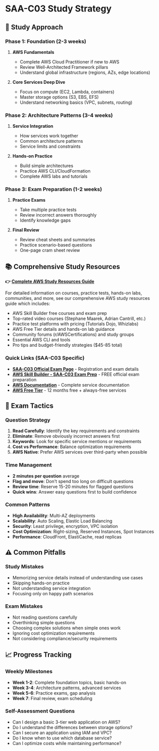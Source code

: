 # SAA-C03 Study Strategy

## 🎯 Study Approach

### Phase 1: Foundation (2-3 weeks)
1. **AWS Fundamentals**
   - Complete AWS Cloud Practitioner if new to AWS
   - Review Well-Architected Framework pillars
   - Understand global infrastructure (regions, AZs, edge locations)

2. **Core Services Deep Dive**
   - Focus on compute (EC2, Lambda, containers)
   - Master storage options (S3, EBS, EFS)
   - Understand networking basics (VPC, subnets, routing)

### Phase 2: Architecture Patterns (3-4 weeks)
1. **Service Integration**
   - How services work together
   - Common architecture patterns
   - Service limits and constraints

2. **Hands-on Practice**
   - Build simple architectures
   - Practice AWS CLI/CloudFormation
   - Complete AWS labs and tutorials

### Phase 3: Exam Preparation (1-2 weeks)
1. **Practice Exams**
   - Take multiple practice tests
   - Review incorrect answers thoroughly
   - Identify knowledge gaps

2. **Final Review**
   - Review cheat sheets and summaries
   - Practice scenario-based questions
   - One-page cram sheet review

## 📚 Comprehensive Study Resources

**👉 [Complete AWS Study Resources Guide](../../.templates/resources-aws.md)**

For detailed information on courses, practice tests, hands-on labs, communities, and more, see our comprehensive AWS study resources guide which includes:
- AWS Skill Builder free courses and exam prep
- Top-rated video courses (Stephane Maarek, Adrian Cantrill, etc.)
- Practice test platforms with pricing (Tutorials Dojo, Whizlabs)
- AWS Free Tier details and hands-on lab guidance
- Community forums (r/AWSCertifications) and study groups
- Essential AWS CLI and tools
- Pro tips and budget-friendly strategies ($45-85 total)

### Quick Links (SAA-C03 Specific)
- **[SAA-C03 Official Exam Page](https://aws.amazon.com/certification/certified-solutions-architect-associate/)** - Registration and exam details
- **[AWS Skill Builder - SAA-C03 Exam Prep](https://skillbuilder.aws/)** - FREE official exam preparation
- **[AWS Documentation](https://docs.aws.amazon.com/)** - Complete service documentation
- **[AWS Free Tier](https://aws.amazon.com/free/)** - 12 months free + always-free services

## 🧠 Exam Tactics

### Question Strategy
1. **Read Carefully**: Identify the key requirements and constraints
2. **Eliminate**: Remove obviously incorrect answers first
3. **Keywords**: Look for specific service mentions or requirements
4. **Cost vs Performance**: Balance optimization requirements
5. **AWS Native**: Prefer AWS services over third-party when possible

### Time Management
- **2 minutes per question** average
- **Flag and move**: Don't spend too long on difficult questions
- **Review time**: Reserve 15-20 minutes for flagged questions
- **Quick wins**: Answer easy questions first to build confidence

### Common Patterns
- **High Availability**: Multi-AZ deployments
- **Scalability**: Auto Scaling, Elastic Load Balancing
- **Security**: Least privilege, encryption, VPC isolation
- **Cost Optimization**: Right-sizing, Reserved Instances, Spot Instances
- **Performance**: CloudFront, ElastiCache, read replicas

## ⚠️ Common Pitfalls

### Study Mistakes
- Memorizing service details instead of understanding use cases
- Skipping hands-on practice
- Not understanding service integration
- Focusing only on happy path scenarios

### Exam Mistakes
- Not reading questions carefully
- Overthinking simple questions
- Choosing complex solutions when simple ones work
- Ignoring cost optimization requirements
- Not considering compliance/security requirements

## 📈 Progress Tracking

### Weekly Milestones
- **Week 1-2**: Complete foundation topics, basic hands-on
- **Week 3-4**: Architecture patterns, advanced services
- **Week 5-6**: Practice exams, gap analysis
- **Week 7**: Final review, exam scheduling

### Self-Assessment Questions
- Can I design a basic 3-tier web application on AWS?
- Do I understand the differences between storage options?
- Can I secure an application using IAM and VPC?
- Do I know when to use which database service?
- Can I optimize costs while maintaining performance?
